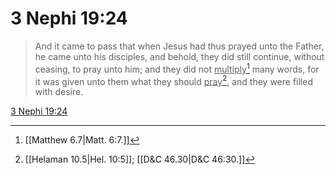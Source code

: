# 3 Nephi 19:24

> And it came to pass that when Jesus had thus prayed unto the Father, he came unto his disciples, and behold, they did still continue, without ceasing, to pray unto him; and they did not <u>multiply</u>[^a] many words, for it was given unto them what they should <u>pray</u>[^b], and they were filled with desire.

[3 Nephi 19:24](https://www.churchofjesuschrist.org/study/scriptures/bofm/3-ne/19?lang=eng&id=p24#p24)


[^a]: [[Matthew 6.7|Matt. 6:7.]]
[^b]: [[Helaman 10.5|Hel. 10:5]]; [[D&C 46.30|D&C 46:30.]]

